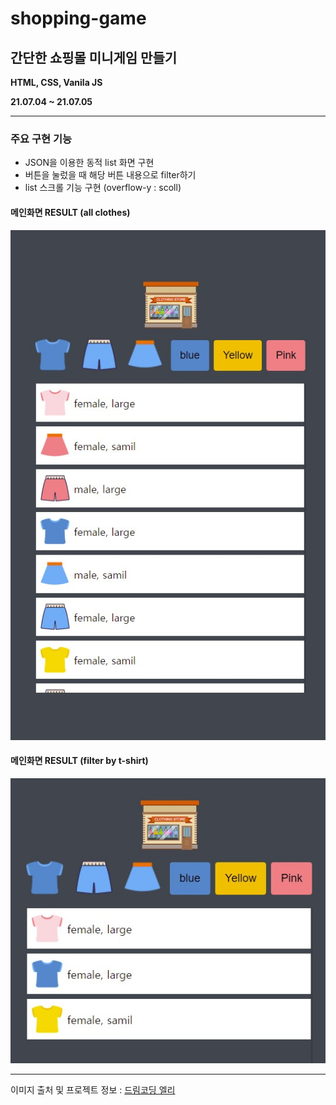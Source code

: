 # shopping-game

## 간단한 쇼핑몰 미니게임 만들기

**HTML, CSS, Vanila JS** 

**21.07.04 ~ 21.07.05**


---



### 주요 구현 기능

- JSON을 이용한 동적 list 화면 구현
- 버튼을 눌렀을 때 해당 버튼 내용으로 filter하기
- list 스크롤 기능 구현 (overflow-y : scoll)


#### 메인화면 RESULT (all clothes)

![메인화면](img/readme_1.jpg)

#### 메인화면 RESULT (filter by t-shirt)

![필터이미지](img/readme_2.jpg)


---


이미지 출처 및 프로젝트 정보 : [드림코딩 엘리](https://academy.dream-coding.com)
